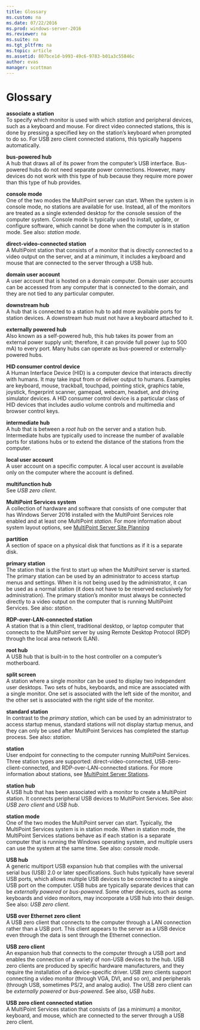 ```yaml
---
title: Glossary
ms.custom: na
ms.date: 07/22/2016
ms.prod: windows-server-2016
ms.reviewer: na
ms.suite: na
ms.tgt_pltfrm: na
ms.topic: article
ms.assetid: 807bce1d-b993-49c6-9783-b01a3c55846c
author: evas
manager: scottman
---
```

# Glossary
**associate a station**  
To specify which monitor is used with which *station* and peripheral devices, such as a keyboard and mouse. For direct video connected stations, this is done by pressing a specified key on the station’s keyboard when prompted to do so. For USB zero client connected stations, this typically happens automatically.  
  
**bus\-powered hub**  
A hub that draws all of its power from the computer’s USB interface. Bus\-powered hubs do not need separate power connections. However, many devices do not work with this type of hub because they require more power than this type of hub provides.  
  
**console mode**  
One of the two modes the MultiPoint server can start. When the system is in console mode, no stations are available for use. Instead, all of the monitors are treated as a single extended desktop for the console session of the computer system. Console mode is typically used to install, update, or configure software, which cannot be done when the computer is in station mode. See also: *station mode*.  
  
**direct\-video\-connected station**  
A MultiPoint station that consists of a monitor that is directly connected to a video output on the server, and at a minimum, it includes a keyboard and mouse that are connected to the server through a USB hub.  
  
**domain user account**  
A user account that is hosted on a domain computer. Domain user accounts can be accessed from any computer that is connected to the domain, and they are not tied to any particular computer.  
  
**downstream hub**  
A hub that is connected to a station hub to add more available ports for station devices. A downstream hub must not have a keyboard attached to it.  
  
**externally powered hub**  
Also known as a self\-powered hub, this hub takes its power from an external power supply unit; therefore, it can provide full power \(up to 500 mA\) to every port. Many hubs can operate as bus\-powered or externally\-powered hubs.  
  
**HID consumer control device**  
A Human Interface Device \(HID\) is a computer device that interacts directly with humans. It may take input from or deliver output to humans. Examples are keyboard, mouse, trackball, touchpad, pointing stick, graphics table, joystick, fingerprint scanner, gamepad, webcam, headset, and driving simulator devices. A HID consumer control device is a particular class of HID devices that includes audio volume controls and multimedia and browser control keys.  
  
**intermediate hub**  
A hub that is between a *root hub* on the server and a station hub. Intermediate hubs are typically used to increase the number of available ports for stations hubs or to extend the distance of the stations from the computer.  
  
**local user account**  
A user account on a specific computer. A local user account is available only on the computer where the account is defined.  
  
**multifunction hub**  
See *USB zero client*.  
  
**MultiPoint Services system**  
A collection of hardware and software that consists of one computer that has Windows Server 2016 installed with the MultiPoint Services role enabled and at least one MultiPoint *station*. For more information about system layout options, see [MultiPoint Server Site Planning](../../../compute/remote-desktop-services/multipoint-1/MultiPoint-Server-Site-Planning.md)  
  
**partition**  
A section of space on a physical disk that functions as if it is a separate disk.  
  
**primary station**  
The station that is the first to start up when the MultiPoint server is started. The primary station can be used by an administrator to access startup menus and settings. When it is not being used by the administrator, it can be used as a normal station \(it does not have to be reserved exclusively for administration\). The primary station’s monitor must always be connected directly to a video output on the computer that is running MultiPoint Services. See also: *station*.  
  
**RDP\-over\-LAN\-connected station**  
A station that is a thin client, traditional desktop, or laptop computer that connects to the MultiPoint server by using Remote Desktop Protocol \(RDP\) through the local area network \(LAN\).  
  
**root hub**  
A USB hub that is built\-in to the host controller on a computer’s motherboard.  
  
**split screen**  
A station where a single monitor can be used to display two independent user desktops. Two sets of hubs, keyboards, and mice are associated with a single monitor. One set is associated with the left side of the monitor, and the other set is associated with the right side of the monitor.  
  
**standard station**  
In contrast to the *primary station*, which can be used by an administrator to access startup menus, standard stations will not display startup menus, and they can only be used after MultiPoint Services has completed the startup process. See also: *station*.  
  
**station**  
User endpoint for connecting to the computer running MultiPoint Services. Three station types are supported: direct\-video\-connected, USB\-zero\-client\-connected, and RDP\-over\-LAN\-connected stations. For more information about stations, see [MultiPoint Server Stations](../../../compute/remote-desktop-services/multipoint-1/MultiPoint-Server-Stations.md).  
  
**station hub**  
A USB hub that has been associated with a monitor to create a MultiPoint station. It connects peripheral USB devices to MultiPoint Services. See also: *USB zero client* and *USB hub*.  
  
**station mode**  
One of the two modes the MultiPoint server can start. Typically, the MultiPoint Services system is in station mode. When in station mode, the MultiPoint Services stations behave as if each station is a separate computer that is running the Windows operating system, and multiple users can use the system at the same time. See also: *console mode*.  
  
**USB hub**  
A generic multiport USB expansion hub that complies with the universal serial bus \(USB\) 2.0 or later specifications. Such hubs typically have several USB ports, which allows multiple USB devices to be connected to a single USB port on the computer. USB hubs are typically separate devices that can be *externally powered* or *bus\-powered*. Some other devices, such as some keyboards and video monitors, may incorporate a USB hub into their design. See also: *USB zero client*.  
  
**USB over Ethernet zero client**  
A USB zero client that connects to the computer through a LAN connection rather than a USB port. This client appears to the server as a USB device even through the data is sent through the Ethernet connection.  
  
**USB zero client**  
An expansion hub that connects to the computer through a USB port and enables the connection of a variety of non\-USB devices to the hub. USB zero clients are produced by specific hardware manufacturers, and they require the installation of a device\-specific driver. USB zero clients support connecting a video monitor \(through VGA, DVI, and so on\), and peripherals \(through USB, sometimes PS\/2, and analog audio\). The USB zero client can be *externally powered* or *bus\-powered*. See also, *USB hubs*.  
  
**USB zero client connected station**  
A MultiPoint Services station that consists of \(as a minimum\) a monitor, keyboard, and mouse, which are connected to the server through a USB zero client.  
  
